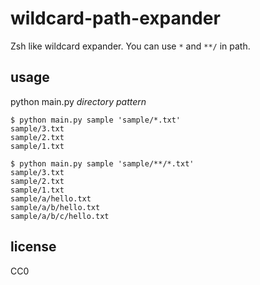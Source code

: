 # wildcard-path-expander
Zsh like wildcard expander. You can use `*` and `**/` in path.

## usage
python main.py _directory_ _pattern_
```
$ python main.py sample 'sample/*.txt'
sample/3.txt
sample/2.txt
sample/1.txt

$ python main.py sample 'sample/**/*.txt'
sample/3.txt
sample/2.txt
sample/1.txt
sample/a/hello.txt
sample/a/b/hello.txt
sample/a/b/c/hello.txt
```

## license
CC0
